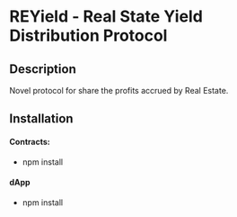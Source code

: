 # REYield - Real State Yield Distribution Protocol

## Description
Novel protocol for share the profits accrued by Real Estate.


## Installation
#### Contracts:
- npm install

#### dApp
- npm install
